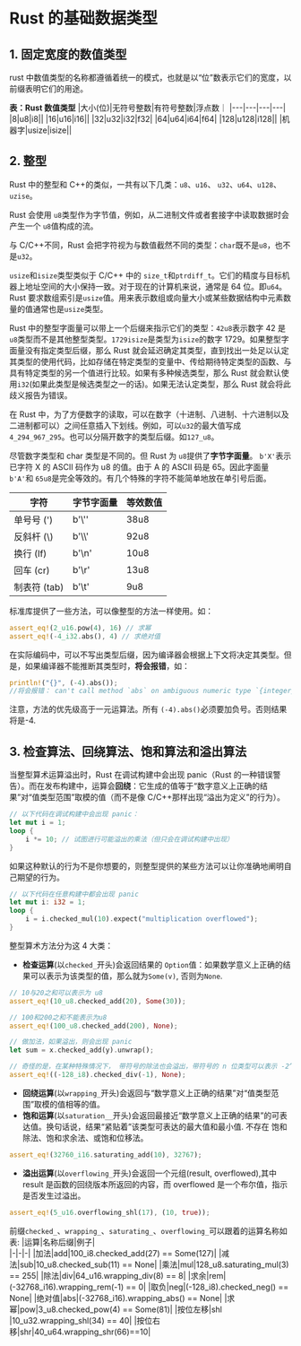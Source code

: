 # Rust 的基础数据类型

## 1. 固定宽度的数值类型

rust 中数值类型的名称都遵循着统一的模式，也就是以“位”数表示它们的宽度，以前缀表明它们的用途。

**表：Rust 数值类型**
|大小(位)|无符号整数|有符号整数|浮点数｜
|---|---|---|---|
|8|u8|i8||
|16|u16|i16||
|32|u32|i32|f32|
|64|u64|i64|f64|
|128|u128|i128||
|机器字|usize|isize||

## 2. 整型

Rust 中的整型和 C++的类似，一共有以下几类：`u8`、`u16`、 `u32`、`u64`、`u128`、`uzise`。

Rust 会使用 `u8`类型作为字节值，例如，从二进制文件或者套接字中读取数据时会产生一个 `u8`值构成的流。

与 C/C++不同，Rust 会把字符视为与数值截然不同的类型：`char`既不是`u8`，也不是`u32`。

`usize`和`isize`类型类似于 C/C++ 中的 `size_t`和`ptrdiff_t`。它们的精度与目标机器上地址空间的大小保持一致。对于现在的计算机来说，通常是 64 位。即`u64`。Rust 要求数组索引是`usize`值。用来表示数组或向量大小或某些数据结构中元素数量的值通常也是`usize`类型。

Rust 中的整型字面量可以带上一个后缀来指示它们的类型：`42u8`表示数字 42 是`u8`类型而不是其他整型类型。`1729isize`是类型为`isize`的数字 1729。如果整型字面量没有指定类型后缀，那么 Rust 就会延迟确定其类型，直到找出一处足以认定其类型的使用代码，比如存储在特定类型的变量中、传给期待特定类型的函数、与具有特定类型的另一个值进行比较。如果有多种候选类型，那么 Rust 就会默认使用`i32`(如果此类型是候选类型之一的话)。如果无法认定类型，那么 Rust 就会将此歧义报告为错误。

在 Rust 中，为了方便数字的读取，可以在数字（十进制、八进制、十六进制以及二进制都可以）之间任意插入下划线。例如，可以`u32`的最大值写成`4_294_967_295`。也可以分隔开数字的类型后缀。如`127_u8`。

尽管数字类型和 char 类型是不同的。但 Rust 为 `u8`提供了**字节字面量**。
`b'X'`表示已字符 X 的 ASCII 码作为 u8 的值。由于 A 的 ASCII 码是 65。因此字面量`b'A'`和 `65u8`是完全等效的。有几个特殊的字符不能简单地放在单引号后面。

| 字符         | 字节字面量 | 等效数值 |
| ------------ | ---------- | -------- |
| 单号号 (')   | b'\\''     | 38u8     |
| 反斜杆 (\\)  | b'\\\\'    | 92u8     |
| 换行 (lf)    | b'\n'      | 10u8     |
| 回车 (cr)    | b'\\r'     | 13u8     |
| 制表符 (tab) | b'\\t'     | 9u8      |

标准库提供了一些方法，可以像整型的方法一样使用。如：

```rust
assert_eq!(2_u16.pow(4), 16) // 求幂
assert_eq!(-4_i32.abs(), 4) // 求绝对值
```

在实际编码中，可以不写出类型后缀，因为编译器会根据上下文将决定其类型。但是，如果编译器不能推断其类型时，**将会报错**，如：

```rust
println!("{}", (-4).abs());
//将会报错： can't call method `abs` on ambiguous numeric type `{integer}`
```

注意，方法的优先级高于一元运算法。所有 `(-4).abs()`必须要加负号。否则结果将是-4.

## 3. 检查算法、回绕算法、饱和算法和溢出算法

当整型算术运算溢出时，Rust 在调试构建中会出现 panic（Rust 的一种错误警告）。而在发布构建中，运算会**回绕**：它生成的值等于“数字意义上正确的结果”对“值类型范围”取模的值（而不是像 C/C++那样出现“溢出为定义”的行为）。

```rust
// 以下代码在调试构建中会出现 panic：
let mut i = 1;
loop {
    i *= 10; // 试图进行可能溢出的乘法（但只会在调试构建中出现）
}

```

如果这种默认的行为不是你想要的，则整型提供的某些方法可以让你准确地阐明自己期望的行为。

```rust
// 以下代码在任意构建中都会出现 panic
let mut i: i32 = 1;
loop {
    i = i.checked_mul(10).expect("multiplication overflowed");
}
```

整型算术方法分为这 4 大类：

- **检查运算**(以`checked_`开头)会返回结果的 `Option`值：如果数学意义上正确的结果可以表示为该类型的值，那么就为`Some(v)`, 否则为`None`.

```rust
// 10与20之和可以表示为 u8
assert_eq!(10_u8.checked_add(20), Some(30));

// 100和200之和不能表示为u8
assert_eq!(100_u8.checked_add(200), None);

// 做加法，如果溢出，则会出现 panic
let sum = x.checked_add(y).unwrap();

// 奇怪的是，在某种特殊情况下， 带符号的除法也会溢出，带符号的 n 位类型可以表示 -2^n - 1，但是不能表示 2 ^n -1
assert_eq!((-128_i8).checked_div(-1), None);
```

- **回绕运算**(以`wrapping_`开头)会返回与“数学意义上正确的结果”对“值类型范围”取模的值相等的值。
- **饱和运算**(以`saturation__`开头)会返回最接近“数学意义上正确的结果”的可表达值。换句话说，结果“紧贴着”该类型可表达的最大值和最小值. 不存在 饱和除法、饱和求余法、或饱和位移法。

```rust
assert_eq!(32760_i16.saturating_add(10), 32767);
```

- **溢出运算**(以`overflowing_`开头)会返回一个元组(result, overflowed),其中 result 是函数的回绕版本所返回的内容，而 overflowed 是一个布尔值，指示是否发生过溢出。

```rust
assert_eq!(5_u16.overflowing_shl(17), (10, true));
```

前缀`checked_`、`wrapping_`、`saturating_`、`overflowing_`可以跟着的运算名称如表:
|运算|名称后缀|例子|  
|-|-|-|
|加法|add|100_i8.checked_add(27) == Some(127)|
|减法|sub|10_u8.checked_sub(11) == None|
|乘法|mul|128_u8.saturating_mul(3) == 255|
|除法|div|64_u16.wrapping_div(8) == 8|
|求余|rem|(-32768_i16).wrapping_rem(-1) == 0|
|取负|neg|(-128_i8).checked_neg() == None|
|绝对值|abs|(-32768_i16).wrapping_abs() == None|
|求幂|pow|3_u8.checked_pow(4) == Some(81)|
|按位左移|shl |10_u32.wrapping_shl(34) == 40|
|按位右移|shr|40_u64.wrapping_shr(66)==10|
